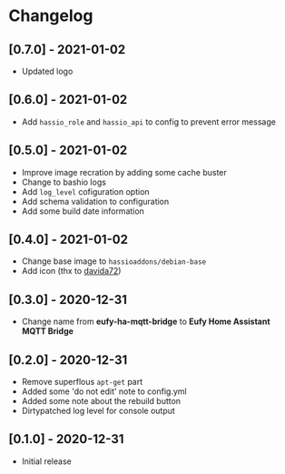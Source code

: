 # Changelog

## [0.7.0] - 2021-01-02
- Updated logo

## [0.6.0] - 2021-01-02
- Add `hassio_role` and `hassio_api` to config to prevent error message

## [0.5.0] - 2021-01-02
- Improve image recration by adding some cache buster
- Change to bashio logs
- Add `log_level` cofiguration option
- Add schema validation to configuration
- Add some build date information

## [0.4.0] - 2021-01-02
- Change base image to `hassioaddons/debian-base`
- Add icon (thx to [davida72](https://github.com/matijse/eufy-ha-mqtt-bridge/issues/1#issuecomment-753333591]))

## [0.3.0] - 2020-12-31
- Change name from **eufy-ha-mqtt-bridge** to **Eufy Home Assistant MQTT Bridge**

## [0.2.0] - 2020-12-31
- Remove superflous `apt-get` part
- Added some 'do not edit' note to config.yml
- Added some note about the rebuild button
- Dirtypatched log level for console output

## [0.1.0] - 2020-12-31
- Initial release